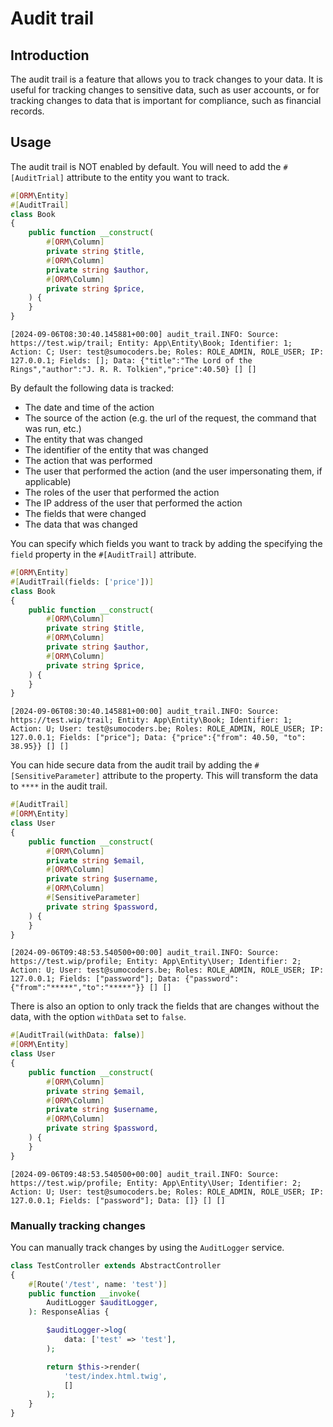 # Audit trail

## Introduction

The audit trail is a feature that allows you to track changes to your data.
It is useful for tracking changes to sensitive data, such as user accounts, or for tracking changes to data that is
important for compliance, such as financial records.

## Usage

The audit trail is NOT enabled by default. You will need to add the `#[AuditTrial]` attribute to the entity you want to track.

```php
#[ORM\Entity]
#[AuditTrail]
class Book
{
    public function __construct(
        #[ORM\Column]
        private string $title,
        #[ORM\Column]
        private string $author,
        #[ORM\Column]
        private string $price,
    ) {
    }
}
```

```
[2024-09-06T08:30:40.145881+00:00] audit_trail.INFO: Source: https://test.wip/trail; Entity: App\Entity\Book; Identifier: 1; Action: C; User: test@sumocoders.be; Roles: ROLE_ADMIN, ROLE_USER; IP: 127.0.0.1; Fields: []; Data: {"title":"The Lord of the Rings","author":"J. R. R. Tolkien","price":40.50} [] []
```

By default the following data is tracked:
* The date and time of the action
* The source of the action (e.g. the url of the request, the command that was run, etc.)
* The entity that was changed
* The identifier of the entity that was changed
* The action that was performed
* The user that performed the action (and the user impersonating them, if applicable)
* The roles of the user that performed the action
* The IP address of the user that performed the action
* The fields that were changed
* The data that was changed

You can specify which fields you want to track by adding the specifying the `field` property in the `#[AuditTrail]` attribute.

```php
#[ORM\Entity]
#[AuditTrail(fields: ['price'])]
class Book
{
    public function __construct(
        #[ORM\Column]
        private string $title,
        #[ORM\Column]
        private string $author,
        #[ORM\Column]
        private string $price,
    ) {
    }
}
```

```
[2024-09-06T08:30:40.145881+00:00] audit_trail.INFO: Source: https://test.wip/trail; Entity: App\Entity\Book; Identifier: 1; Action: U; User: test@sumocoders.be; Roles: ROLE_ADMIN, ROLE_USER; IP: 127.0.0.1; Fields: ["price"]; Data: {"price":{"from": 40.50, "to": 38.95}} [] []
```

You can hide secure data from the audit trail by adding the `#[SensitiveParameter]` attribute to the property.
This will transform the data to `****` in the audit trail.
```php
#[AuditTrail]
#[ORM\Entity]
class User
{
    public function __construct(
        #[ORM\Column]
        private string $email,
        #[ORM\Column]
        private string $username,
        #[ORM\Column]
        #[SensitiveParameter]
        private string $password,
    ) {
    }
}
```

```
[2024-09-06T09:48:53.540500+00:00] audit_trail.INFO: Source: https://test.wip/profile; Entity: App\Entity\User; Identifier: 2; Action: U; User: test@sumocoders.be; Roles: ROLE_ADMIN, ROLE_USER; IP: 127.0.0.1; Fields: ["password"]; Data: {"password":{"from":"*****","to":"*****"}} [] []
```

There is also an option to only track the fields that are changes without the data, with the option `withData` set to `false`.

```php
#[AuditTrail(withData: false)]
#[ORM\Entity]
class User
{
    public function __construct(
        #[ORM\Column]
        private string $email,
        #[ORM\Column]
        private string $username,
        #[ORM\Column]
        private string $password,
    ) {
    }
}
```

```
[2024-09-06T09:48:53.540500+00:00] audit_trail.INFO: Source: https://test.wip/profile; Entity: App\Entity\User; Identifier: 2; Action: U; User: test@sumocoders.be; Roles: ROLE_ADMIN, ROLE_USER; IP: 127.0.0.1; Fields: ["password"]; Data: []} [] []
```

### Manually tracking changes

You can manually track changes by using the `AuditLogger` service.

```php
class TestController extends AbstractController
{
    #[Route('/test', name: 'test')]
    public function __invoke(
        AuditLogger $auditLogger,
    ): ResponseAlias {

        $auditLogger->log(
            data: ['test' => 'test'],
        );

        return $this->render(
            'test/index.html.twig',
            []
        );
    }
}
```
